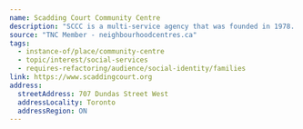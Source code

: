 ```yaml
---
name: Scadding Court Community Centre
description: "SCCC is a multi-service agency that was founded in 1978. Located in the heart of Downtown West Toronto, we offer a wide range of programs, services and opportunities for people of all ages and walks of life. Our work is about supporting individuals and families, strengthening communities and building a better Toronto."
source: "TNC Member - neighbourhoodcentres.ca"
tags:
  - instance-of/place/community-centre
  - topic/interest/social-services
  - requires-refactoring/audience/social-identity/families
link: https://www.scaddingcourt.org
address:
  streetAddress: 707 Dundas Street West
  addressLocality: Toronto
  addressRegion: ON
---
```

